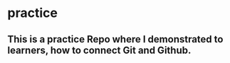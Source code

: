 # practice
## This is a practice Repo where I demonstrated to learners, how to connect Git and Github. 
